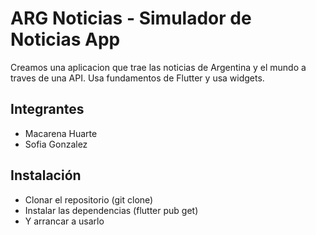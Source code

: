 # ARG Noticias - Simulador de Noticias App

Creamos una aplicacion que trae las noticias de Argentina y el mundo a traves de una API. Usa fundamentos de Flutter y usa widgets.

## Integrantes
- Macarena Huarte
- Sofia Gonzalez

## Instalación
- Clonar el repositorio (git clone)
- Instalar las dependencias (flutter pub get)
- Y arrancar a usarlo
